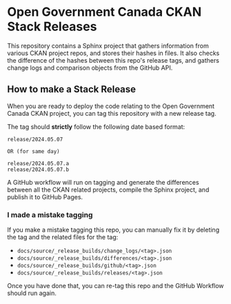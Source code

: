 # Open Government Canada CKAN Stack Releases

This repository contains a Sphinx project that gathers information from various CKAN project repos, and stores their hashes in files. It also checks the difference of the hashes between this repo's release tags, and gathers change logs and comparison objects from the GitHub API.

## How to make a Stack Release

When you are ready to deploy the code relating to the Open Government Canada CKAN project, you can tag this repository with a new release tag.

The tag should **strictly** follow the following date based format:

```
release/2024.05.07

OR (for same day)

release/2024.05.07.a
release/2024.05.07.b
```

A GitHub workflow will run on tagging and generate the differences between all the CKAN related projects, compile the Sphinx project, and publish it to GitHub Pages.

### I made a mistake tagging

If you make a mistake tagging this repo, you can manually fix it by deleting the tag and the related files for the tag:

* `docs/source/_release_builds/change_logs/<tag>.json`
* `docs/source/_release_builds/differences/<tag>.json`
* `docs/source/_release_builds/github/<tag>.json`
* `docs/source/_release_builds/releases/<tag>.json`

Once you have done that, you can re-tag this repo and the GitHub Workflow should run again.

